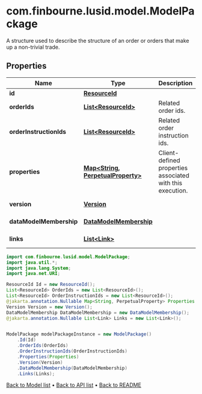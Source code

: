 # com.finbourne.lusid.model.ModelPackage
A structure used to describe the structure of an order or orders that make up a non-trivial trade.

## Properties

Name | Type | Description | Notes
------------ | ------------- | ------------- | -------------
**id** | [**ResourceId**](ResourceId.md) |  | [default to ResourceId]
**orderIds** | [**List&lt;ResourceId&gt;**](ResourceId.md) | Related order ids. | [default to List<ResourceId>]
**orderInstructionIds** | [**List&lt;ResourceId&gt;**](ResourceId.md) | Related order instruction ids. | [default to List<ResourceId>]
**properties** | [**Map&lt;String, PerpetualProperty&gt;**](PerpetualProperty.md) | Client-defined properties associated with this execution. | [optional] [default to Map<String, PerpetualProperty>]
**version** | [**Version**](Version.md) |  | [optional] [default to Version]
**dataModelMembership** | [**DataModelMembership**](DataModelMembership.md) |  | [optional] [default to DataModelMembership]
**links** | [**List&lt;Link&gt;**](Link.md) |  | [optional] [default to List<Link>]

```java
import com.finbourne.lusid.model.ModelPackage;
import java.util.*;
import java.lang.System;
import java.net.URI;

ResourceId Id = new ResourceId();
List<ResourceId> OrderIds = new List<ResourceId>();
List<ResourceId> OrderInstructionIds = new List<ResourceId>();
@jakarta.annotation.Nullable Map<String, PerpetualProperty> Properties = new Map<String, PerpetualProperty>();
Version Version = new Version();
DataModelMembership DataModelMembership = new DataModelMembership();
@jakarta.annotation.Nullable List<Link> Links = new List<Link>();


ModelPackage modelPackageInstance = new ModelPackage()
    .Id(Id)
    .OrderIds(OrderIds)
    .OrderInstructionIds(OrderInstructionIds)
    .Properties(Properties)
    .Version(Version)
    .DataModelMembership(DataModelMembership)
    .Links(Links);
```


[Back to Model list](../README.md#documentation-for-models) &#8226; [Back to API list](../README.md#documentation-for-api-endpoints) &#8226; [Back to README](../README.md)
